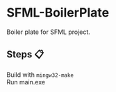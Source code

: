 # SFML-BoilerPlate
Boiler plate for SFML project.

## Steps 📋
  Build with ```mingw32-make```\
  Run main.exe
